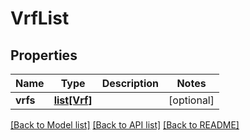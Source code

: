 # VrfList


## Properties
Name | Type | Description | Notes
------------ | ------------- | ------------- | -------------
**vrfs** | [**list[Vrf]**](Vrf.md) |  | [optional] 

[[Back to Model list]](../README.md#documentation-for-models) [[Back to API list]](../README.md#documentation-for-api-endpoints) [[Back to README]](../README.md)


